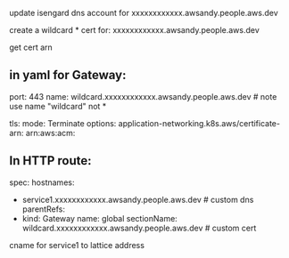 update isengard dns account for xxxxxxxxxxxx.awsandy.people.aws.dev

create a wildcard * cert for: xxxxxxxxxxxx.awsandy.people.aws.dev

get cert arn

## in yaml for Gateway:



port: 443
name: wildcard.xxxxxxxxxxxx.awsandy.people.aws.dev    # note use name "wildcard" not *

tls:
  mode: Terminate
  options:
    application-networking.k8s.aws/certificate-arn: arn:aws:acm:


## In HTTP route:

spec:
  hostnames: 
  - service1.xxxxxxxxxxxx.awsandy.people.aws.dev      #  custom dns
  parentRefs:
  - kind: Gateway
    name: global
    sectionName: wildcard.xxxxxxxxxxxx.awsandy.people.aws.dev # custom cert 



cname for service1 to lattice address

